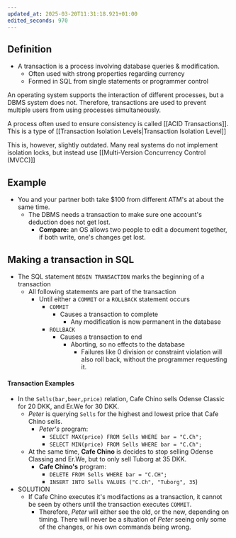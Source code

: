 ```yaml
---
updated_at: 2025-03-20T11:31:18.921+01:00
edited_seconds: 970
---
```

## Definition
- A transaction is a process involving database queries & modification.
	- Often used with strong properties regarding currency
	- Formed in SQL from single statements or programmer control

An operating system supports the interaction of different processes, but a DBMS system does not. Therefore, transactions are used to prevent multiple users from using processes simultaneously.

A process often used to ensure consistency is called [[ACID Transactions]]. This is a type of [[Transaction Isolation Levels|Transaction Isolation Level]]

This is, however, slightly outdated. Many real systems do not implement isolation locks, but instead use [[Multi-Version Concurrency Control (MVCC)]]

## Example
- You and your partner both take $100 from different ATM's at about the same time.
	- The DBMS needs a transaction to make sure one account's deduction does not get lost.
		- **Compare:** an OS allows two people to edit a document together, if both write, one's changes get lost.

## Making a transaction in SQL
- The SQL statement `BEGIN TRANSACTION` marks the beginning of a transaction
	- All following statements are part of the transaction
		- Until either a `COMMIT` or a `ROLLBACK` statement occurs
			- `COMMIT`
				- Causes a transaction to complete
					- Any modification is now permanent in the database
			- `ROLLBACK`
				- Causes a transaction to end
					- Aborting, so no effects to the database
						- Failures like 0 division or constraint violation will also roll back, without the programmer requesting it.
#### Transaction Examples
- In the `Sells(bar,beer,price)` relation, Cafe Chino sells Odense Classic for 20 DKK, and Er.We for 30 DKK.
	- *Peter* is querying `Sells` for the highest and lowest price that Cafe Chino sells.
		- *Peter's* program:
			- `SELECT MAX(price) FROM Sells WHERE bar = "C.Ch";`
			- `SELECT MIN(price) FROM Sells WHERE bar = "C.Ch";`
	- At the same time, **Cafe Chino** is decides to stop selling Odense Classing and Er.We, but to only sell Tuborg at 35 DKK.
		- **Cafe Chino's** program:
			- `DELETE FROM Sells WHERE bar = "C.CH";`
			- `INSERT INTO Sells VALUES ("C.Ch", "Tuborg", 35`)
- SOLUTION
	- If Cafe Chino executes it's modifactions as a transaction, it cannot be seen by others until the transaction executes `COMMIT`.
		- Therefore, *Peter* will either see the old, or the new, depending on timing. There will never be a situation of *Peter* seeing only some of the changes, or his own commands being wrong.
	